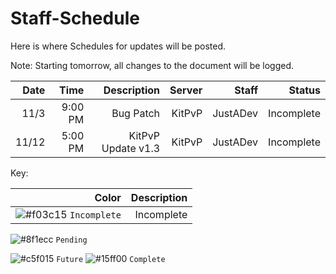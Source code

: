 # Staff-Schedule
Here is where Schedules for updates will be posted.

Note: Starting tomorrow, all changes to the document will be logged.


| Date | Time | Description | Server | Staff | Status |
| -----:| ------:| ---------------:| ---------:| ------:| -----:|
| 11/3 | 9:00 PM | Bug Patch | KitPvP | JustADev | Incomplete |
| 11/12 | 5:00 PM | KitPvP Update v1.3 | KitPvP | JustADev | Incomplete |


Key:

| Color | Description |
| ----:| ------------:|
|![#f03c15](https://placehold.it/15/f03c15/000000?text=+) `Incomplete`|Incomplete|
  ![#8f1ecc](https://placehold.it/15/8f1ecc/000000?text=+) `Pending`

![#c5f015](https://placehold.it/15/c5f015/000000?text=+) `Future`      ![#15ff00](https://placehold.it/15/15ff00/000000?text=+) `Complete`
